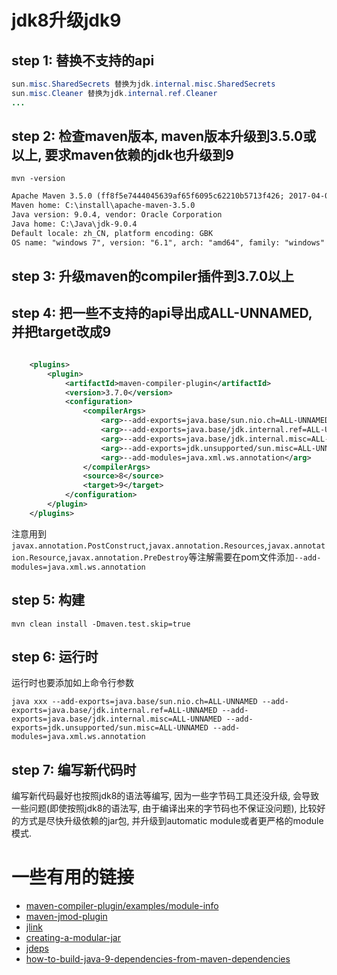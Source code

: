# jdk8升级jdk9

## step 1: 替换不支持的api
  
```java  
sun.misc.SharedSecrets 替换为jdk.internal.misc.SharedSecrets
sun.misc.Cleaner 替换为jdk.internal.ref.Cleaner
...

```
  
## step 2: 检查maven版本, maven版本升级到3.5.0或以上, 要求maven依赖的jdk也升级到9
  
`mvn -version`  
  
```xml  
Apache Maven 3.5.0 (ff8f5e7444045639af65f6095c62210b5713f426; 2017-04-04T03:39:06+08:00)
Maven home: C:\install\apache-maven-3.5.0
Java version: 9.0.4, vendor: Oracle Corporation
Java home: C:\Java\jdk-9.0.4
Default locale: zh_CN, platform encoding: GBK
OS name: "windows 7", version: "6.1", arch: "amd64", family: "windows"
```
  
## step 3: 升级maven的compiler插件到3.7.0以上
  
## step 4: 把一些不支持的api导出成ALL-UNNAMED, 并把target改成9
  
```xml  

    <plugins>
        <plugin>
            <artifactId>maven-compiler-plugin</artifactId>
            <version>3.7.0</version>
            <configuration>
                <compilerArgs>
                    <arg>--add-exports=java.base/sun.nio.ch=ALL-UNNAMED</arg>
                    <arg>--add-exports=java.base/jdk.internal.ref=ALL-UNNAMED</arg>
                    <arg>--add-exports=java.base/jdk.internal.misc=ALL-UNNAMED</arg>
                    <arg>--add-exports=jdk.unsupported/sun.misc=ALL-UNNAMED</arg>
                    <arg>--add-modules=java.xml.ws.annotation</arg>
                </compilerArgs>
                <source>8</source>
                <target>9</target>
            </configuration>
        </plugin>
    </plugins>
```
  
注意用到`javax.annotation.PostConstruct`,`javax.annotation.Resources`,`javax.annotation.Resource`,`javax.annotation.PreDestroy`等注解需要在pom文件添加`--add-modules=java.xml.ws.annotation`  
  
## step 5: 构建
  
`mvn clean install -Dmaven.test.skip=true`  
  
## step 6: 运行时
  
运行时也要添加如上命令行参数  
  
`java xxx --add-exports=java.base/sun.nio.ch=ALL-UNNAMED --add-exports=java.base/jdk.internal.ref=ALL-UNNAMED --add-exports=java.base/jdk.internal.misc=ALL-UNNAMED --add-exports=jdk.unsupported/sun.misc=ALL-UNNAMED --add-modules=java.xml.ws.annotation`
  
## step 7: 编写新代码时
  
编写新代码最好也按照jdk8的语法等编写, 因为一些字节码工具还没升级, 会导致一些问题(即使按照jdk8的语法写, 由于编译出来的字节码也不保证没问题), 比较好的方式是尽快升级依赖的jar包, 并升级到automatic module或者更严格的module模式.  
  
# 一些有用的链接

* [maven-compiler-plugin/examples/module-info](https://maven.apache.org/plugins/maven-compiler-plugin/examples/module-info.html)
* [maven-jmod-plugin](https://maven.apache.org/plugins/maven-jmod-plugin/usage.html)
* [jlink](https://docs.oracle.com/javase/9/tools/jlink.htm#JSWOR-GUID-CECAC52B-CFEE-46CB-8166-F17A8E9280E9)
* [creating-a-modular-jar](https://www.packtpub.com/mapt/book/application_development/9781786461407/3/03lvl1sec29/creating-a-modular-jar)
* [jdeps](https://docs.oracle.com/javase/9/tools/jdeps.htm#JSWOR690)
* [how-to-build-java-9-dependencies-from-maven-dependencies](https://stackoverflow.com/questions/47080660/how-to-build-java-9-dependencies-from-maven-dependencies)